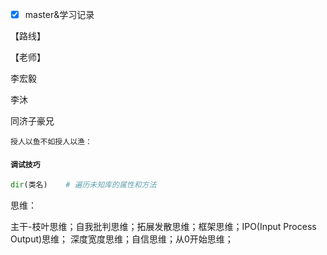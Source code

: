 - [x] master&学习记录

【路线】

【老师】

李宏毅

李沐

同济子豪兄



`授人以鱼不如授人以渔：`

#### `调试技巧`

``` python
dir(类名)    # 遍历未知库的属性和方法
```



思维：

主干-枝叶思维；自我批判思维；拓展发散思维；框架思维；IPO(Input Process Output)思维；
深度宽度思维；自信思维；从0开始思维；

